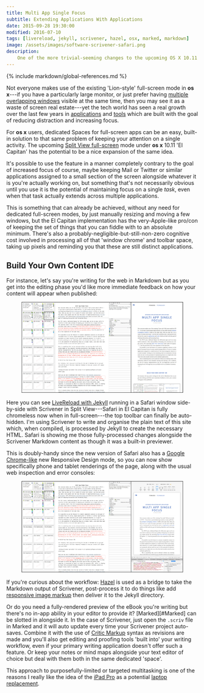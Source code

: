 ```yaml
---
title: Multi App Single Focus
subtitle: Extending Applications With Applications
date: 2015-09-28 19:30:00
modified: 2016-07-10
tags: [livereload, jekyll, scrivener, hazel, osx, marked, markdown]
image: /assets/images/software-scrivener-safari.png
description:
    One of the more trivial-seeming changes to the upcoming OS X 10.11 release, but one that I've found most immediately useful, is the addition of a new split-screen mode for full-screen apps.
---
```


<!-- Includes -->
{% include markdown/global-references.md %}

<!-- Content -->
Not everyone makes use of the existing 'Lion-style' full-screen mode in **os x**---if you have a particularly large monitor, or just prefer having [multiple overlapping windows](https://overcast.fm/+CdRRhGxw/1:30:21) visible at the same time, then you may see it as a waste of screen real estate---yet the tech world has seen a real growth over the last few years in [applications](https://ia.net/writer/mac/) and [tools](http://selfcontrolapp.com) which are built with the goal of reducing distraction and increasing focus.

For **os x** users, dedicated Spaces for full-screen apps can be an easy, built-in solution to that same problem of keeping your attention on a single activity. The upcoming [Split View full-screen](http://www.apple.com/osx/elcapitan-preview/) mode under **os x** 10.11 'El Capitan' has the potential to be a nice expansion of the same idea.

It's possible to use the feature in a manner completely contrary to the goal of increased focus of course, maybe keeping Mail or Twitter or similar applications assigned to a small section of the screen alongside whatever it is you're actually working on, but something that's not necessarily obvious until you use it is the potential of maintaining focus on a single *task*, even when that task actually extends across multiple applications.

This is something that can already be achieved, without any need for dedicated full-screen modes, by just manually resizing and moving a few windows, but the El Capitan implementation has the very-Apple-like pro/con of keeping the set of things that you can fiddle with to an absolute minimum. There's also a probably-negligible-but-still-non-zero cognitive cost involved in processing all of that 'window chrome' and toolbar space, taking up pixels and reminding you that these are still distinct applications.

## Build Your Own Content IDE

For instance, let's say you're writing for the web in Markdown but as you get into the editing phase you'd like more immediate feedback on how your content will appear when published:

<figure><a href="/assets/images/software-scrivener-safari@3x.png"><img srcset="/assets/images/software-scrivener-safari@2x.png 2x, /assets/images/software-scrivener-safari@3x.png 3x" src="/assets/images/software-scrivener-safari.png" alt="Click to enlarge" title="Using Scrivener and Safari full-screen in El Capitan"></a></figure>

Here you can see [LiveReload with Jekyll](http://dan.doezema.com/2014/01/setting-up-livereload-with-jekyll/) running in a Safari window side-by-side with Scrivener in Split View---Safari in El Capitan is fully chromeless now when in full-screen---the top toolbar can finally be auto-hidden. I'm using Scrivener to write and organise the plain text of this site which, when compiled, is processed by Jekyll to create the necessary HTML. Safari is showing me those fully-processed changes alongside the Scrivener Markdown content as though it was a built-in previewer.

This is doubly-handy since the new version of Safari also has a [Google Chrome-like](http://blog.chromium.org/2014/09/responsive-web-design-with-devtools.html) new Responsive Design mode, so you can now show specifically phone and tablet renderings of the page, along with the usual web inspection and error consoles:

<figure><a href="/assets/images/software-scrivener-safari-responsive@3x.png"><img srcset="/assets/images/software-scrivener-safari-responsive@2x.png 2x, /assets/images/software-scrivener-safari-responsive@3x.png 3x" src="/assets/images/software-scrivener-safari-responsive.png" alt="Click to enlarge" title="Responsive Design in Safari"></a></figure>

If you're curious about the workflow: [Hazel](http://www.noodlesoft.com/index.php) is used as a bridge to take the Markdown output of Scrivener, post-process it to do things like add [responsive image markup](/technology/responsive-image-markdown/) then deliver it to the Jekyll directory.

Or do you need a fully-rendered preview of the eBook you're writing but there's no in-app ability in your editor to provide it? [Marked][#Marked] can be slotted in alongside it. In the case of Scrivener, just open the `.scriv` file in Marked and it will auto update every time your Scrivener project auto-saves. Combine it with the use of [Critic Markup](http://criticmarkup.com) syntax as revisions are made and you'll also get editing and proofing tools 'built into' your writing workflow, even if your primary writing application doesn't offer such a feature. Or keep your notes or mind maps alongside your text editor of choice but deal with them both in the same dedicated 'space'.

This approach to purposefully-limited or targeted multitasking is one of the reasons I really like the idea of the [iPad Pro](https://www.apple.com/ipad-pro/) as a potential [laptop replacement](https://www.macstories.net/stories/ios-9-review/).

